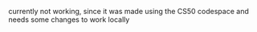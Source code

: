 currently not working, since it was made using the CS50 codespace and needs some changes to work locally